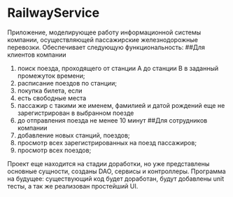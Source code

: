 # RailwayService

Приложение, моделирующее работу информационной системы компании, осуществляющей пассажирские железнодорожные перевозки.
Обеспечивает следующую функциональность:
	##Для клиентов компании
1) поиск поезда, проходящего от станции A до станции B в заданный промежуток времени;
2) расписание поездов по станции;
3)	покупка билета, если 
4)	есть свободные места
5)	пассажир с такими же именем, фамилией и датой рождений еще не зарегистрирован в выбранном поезде
6) до отправления поезда не менее 10 минут
	##Для сотрудников компании
1)	добавление новых станций, поездов;
2)	просмотр всех зарегистрированных на поезд пассажиров;
3)	просмотр всех поездов;

Проект еще находится на стадии доработки, но уже представлены основные сущности, созданы DAO, сервисы и контроллеры.
Программа на будущее: существующий код будет доработан, будут добавлены unit тесты, а так же реализован простейший UI.
